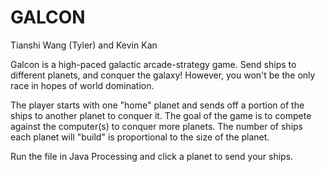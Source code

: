 GALCON
======
Tianshi Wang (Tyler) and Kevin Kan

Galcon is a high-paced galactic arcade-strategy game. Send ships to different planets, and conquer the galaxy! However, you won't be the only race in hopes of world domination.

The player starts with one "home" planet and sends off a portion of the ships to another planet to conquer it. The goal of the game is to compete against the computer(s) to conquer more planets. The number of ships each planet will "build" is proportional to the size of the planet. 

Run the file in Java Processing and click a planet to send your ships. 
